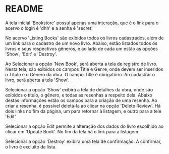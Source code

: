 # README

A tela inicial 'Bookstore' possui apenas uma interação, que é o link para o acervo
o login é 'dhh' e a senha é 'secret'

No acervo 'Listing Books' são exibidos todos os livros cadastrados, além de um link para o cadastro de um novo livro. Abaixo, estão listados todos os livros e seus respectivos gêneros, e ao lado de cada um estão as opções 'Show', 'Edit' e 'Destroy'.

Ao Selecionar a opção 'New Book', será aberta a tela de registro de livro. Nesta tela, são exibidos os campos Title e Genre, onde devem ser inseridos o Título e o Gênero da obra. O campo Title é obrigatório. Ao cadastrar o livro, será aberta a tela 'Show'.

Selecionar a opção 'Show' exibirá a tela de detalhes da obra, onde são exibidos o título, o gênero, e todas as resenhas a respeito dela. Abaixo destas informações estão os campos para a criação de uma resenha. Ao criar a resenha, é possível deletá-la ao clicar na opção 'Delete Review'. Há dois links no fim da página, um para retornar à listagem, e outro para a tele 'Edit'

Selecionar a opção Edit permite a alteração dos dados do livro escolhido ao clicar em 'Update Book'. No fim da tela há o link para a listagem.

Selecionar a opção 'Destroy' exibira uma tela de confirmação. A confirmar, o livro é excluito da lista.
